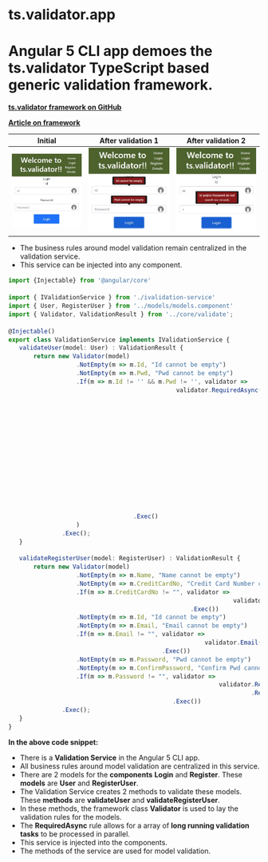 # ts.validator.app

# Angular 5 CLI app demoes the ts.validator TypeScript based generic validation framework.

[**ts.validator framework on GitHub**](https://github.com/VeritasSoftware/ts.validator)

[**Article on framework**](https://www.c-sharpcorner.com/article/ts-validator-typescript-based-generic-validation-framework/)

| Initial | After validation 1 | After validation 2 |
| --- | --- | --- |
| ![Login initial](https://github.com/VeritasSoftware/ts.validator.app/blob/master/src/Login_1.jpg) | ![Login validation](https://github.com/VeritasSoftware/ts.validator.app/blob/master/src/Login_2.jpg) | ![Login validation](https://github.com/VeritasSoftware/ts.validator.app/blob/master/src/Login_3.jpg) |

*   The business rules around model validation remain centralized in the validation service.
*   This service can be injected into any component. 

 ```typescript
import {Injectable} from '@angular/core'

import { IValidationService } from './ivalidation-service'
import { User, RegisterUser } from '../models/models.component'
import { Validator, ValidationResult } from '../core/validate';

@Injectable()
export class ValidationService implements IValidationService {
    validateUser(model: User) : ValidationResult {
        return new Validator(model)
                    .NotEmpty(m => m.Id, "Id cannot be empty")
                    .NotEmpty(m => m.Pwd, "Pwd cannot be empty")
                    .If(m => m.Id != '' && m.Pwd != '', validator => 
                                                validator.RequiredAsync([
                                                                            { 
                                                                                predicate: m => m.Id, 
                                                                                required: (m, id) => {
                                                                                                        var userId = id;
                                                                                                        var pwd = m.Pwd;                                                    
                                                                                                        //Some long running validation task
                                                                                                        //Eg. id, pwd match in the database.  
                                                                                                        //You will return true or false from this must func
                                                                                                        return false;
                                                                                                    }, 
                                                                                message: "Id and/or Password do not match our records", 
                                                                                errorIdentifier: "Pwd.LoginFailed" 
                                                                            } 
                                                                        ])
                                    .Exec()
                    )                                                         
                .Exec();
    }                           

    validateRegisterUser(model: RegisterUser) : ValidationResult {
        return new Validator(model)
                    .NotEmpty(m => m.Name, "Name cannot be empty")
                    .NotEmpty(m => m.CreditCardNo, "Credit Card Number cannot be empty")
                    .If(m => m.CreditCardNo != "", validator => 
                                                                validator.CreditCard(m => +m.CreditCardNo, "Credit Card Number is invalid", "CreditCardNo.Invalid")
                                                    .Exec())
                    .NotEmpty(m => m.Id, "Id cannot be empty")
                    .NotEmpty(m => m.Email, "Email cannot be empty")
                    .If(m => m.Email != "", validator =>
                                                        validator.Email(m => m.Email, "Email is invalid", "Email.Invalid")
                                            .Exec())
                    .NotEmpty(m => m.Password, "Pwd cannot be empty")
                    .NotEmpty(m => m.ConfirmPassword, "Confirm Pwd cannot be empty") 
                    .If(m => m.Password != "", validator => 
                                                            validator.Required(m => m.Password, (m, pwd) => pwd.length > 3, "Password length should be greater than 3", "Password.Length.GreaterThan3") 
                                                                     .Required(m => m.Password, (m, pwd) => pwd == m.ConfirmPassword, "Password and Confirm Password are not the same", "Password.ConfirmPassword.NotSame")
                                               .Exec())                    
                .Exec();
    }
}
```

**In the above code snippet:**

*   There is a **Validation Service** in the Angular 5 CLI app.
*   All business rules around model validation are centralized in this service.
*   There are 2 models for the **components** **Login** and **Register**. These **models** are **User** and **RegisterUser**.
*   The Validation Service creates 2 methods to validate these models. These **methods** are **validateUser** and **validateRegisterUser**.
*   In these methods, the framework class **Validator** is used to lay the validation rules for the models.
*   The **RequiredAsync** rule allows for a array of **long running validation tasks** to be processed in parallel.
*   This service is injected into the components.
*   The methods of the service are used for model validation.